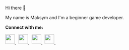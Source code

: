 Hi there 👋

My name is Maksym and I'm a beginner game developer. 

**Connect with me:**

<p align='left'>
  <a
    href="https://www.linkedin.com/in/hernetsmaksym/"
  >
    <img
      height="30"
      src="https://cdn.jsdelivr.net/npm/simple-icons@v3/icons/linkedin.svg"
    >
  </a>
  &nbsp;
  <a
   href="https://www.youtube.com/channel/UCkvsjHSUkvUfW6RY4_n_B2w"
  >
    <img
      height="30"
      src="https://cdn.jsdelivr.net/npm/simple-icons@v3/icons/youtube.svg"
    >
  </a>
  &nbsp;
  <a
   href="https://telegram.me/shadowmanold"
  >
    <img
      height="30"
      src="https://cdn.jsdelivr.net/npm/simple-icons@v3/icons/telegram.svg"
    >
  </a>
  &nbsp;
  <a
   href="https://join.skype.com/invite/nFA1kDEyZ1ZE"
  >
    <img
      height="30"
      src="https://cdn.jsdelivr.net/npm/simple-icons@v3/icons/skype.svg"
    >
  </a>
  &nbsp;
</p>
